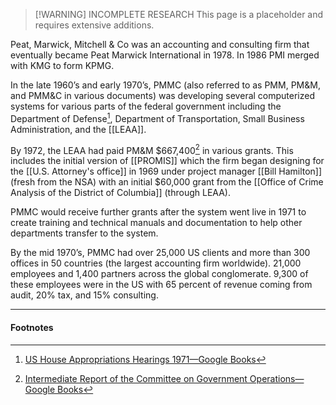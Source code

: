 > [!WARNING] INCOMPLETE RESEARCH
> This page is a placeholder and requires extensive additions.

Peat, Marwick, Mitchell & Co was an accounting and consulting firm that eventually became Peat Marwick International in 1978. In 1986 PMI merged with KMG to form KPMG.

In the late 1960’s and early 1970’s, PMMC (also referred to as PMM, PM&M, and PMM&C in various documents) was developing several computerized systems for various parts of the federal government including the Department of Defense[^2], Department of Transportation, Small Business Administration, and the [[LEAA]].

By 1972, the LEAA had paid PM&M $667,400[^1] in various grants. This includes the initial version of [[PROMIS]] which the firm began designing for the [[U.S. Attorney's office]] in 1969 under project manager [[Bill Hamilton]] (fresh from the NSA) with an initial $60,000 grant from the [[Office of Crime Analysis of the District of Columbia]] (through LEAA).

PMMC would receive further grants after the system went live in 1971 to create training and technical manuals and documentation to help other departments transfer to the system.

By the mid 1970’s, PMMC had over 25,000 US clients and more than 300 offices in 50 countries (the largest accounting firm worldwide). 21,000 employees and 1,400 partners across the global conglomerate. 9,300 of these employees were in the US with 65 percent of revenue coming from audit, 20% tax, and 15% consulting.

---
#### Footnotes

[^1]: [Intermediate Report of the Committee on Government Operations—Google Books](https://www.google.com/books/edition/Intermediate_Report_of_the_Committee_on/gZ_QAAAAMAAJ?hl=en&gbpv=1&dq=Peat,+Marwick,+Mitchell+%26+Co+computer+management&pg=PA119&printsec=frontcover)
[^2]: [US House Appropriations Hearings 1971—Google Books](https://www.google.com/books/edition/Hearings/waO9U5M2a6oC?hl=en&gbpv=1&bsq=Peat,%20Marwick)